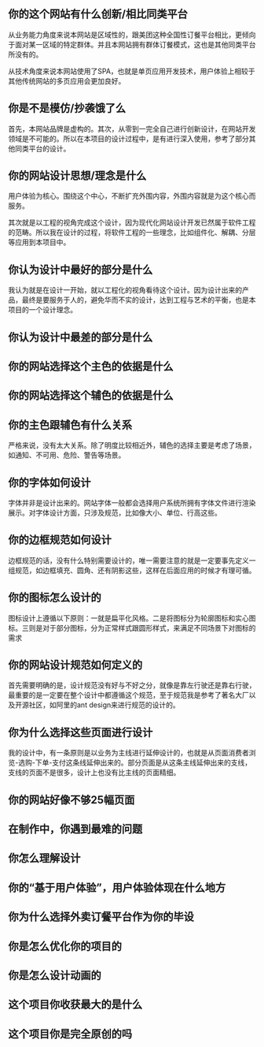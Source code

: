 
## 你的这个网站有什么创新/相比同类平台

从业务能力角度来说本网站是区域性的，跟美团这种全国性订餐平台相比，更倾向于面对某一区域的特定群体。并且本网站拥有群体订餐模式，这也是其他同类平台所没有的。

从技术角度来说本网站使用了SPA，也就是单页应用开发技术，用户体验上相较于其他传统网站的多页应用会更加良好。

## 你是不是模仿/抄袭饿了么

首先，本网站品牌是虚构的。其次，从零到一完全自己进行创新设计，在网站开发领域是不可能的。所以在本项目的设计过程中，是有进行深入使用，参考了部分其他同类平台的设计。

## 你的网站设计思想/理念是什么

用户体验为核心。围绕这个中心，不断扩充外围内容，外围内容就是为这个核心而服务。

其次就是以工程的视角完成这个设计，因为现代化网站设计开发已然属于软件工程的范畴。所以我在设计的过程，将软件工程的一些理念，比如组件化、解耦、分层等应用到本项目中。

## 你认为设计中最好的部分是什么

我认为就是在设计一开始，就以工程化的视角看待这个设计。因为设计出来的产品，最终是要服务于人的，避免华而不实的设计，达到工程与艺术的平衡，也是本项目的一个设计理念。

## 你认为设计中最差的部分是什么

## 你的网站选择这个主色的依据是什么

## 你的网站选择这个辅色的依据是什么

## 你的主色跟辅色有什么关系

严格来说，没有太大关系。除了明度比较相近外，辅色的选择主要是考虑了场景，如通知、不可用、危险、警告等场景。

## 你的字体如何设计

字体并非是设计出来的。网站字体一般都会选择用户系统所拥有字体文件进行渲染展示。对字体设计方面，只涉及规范，比如像大小、单位、行高这些。

## 你的边框规范如何设计

边框规范的话，没有什么特别需要设计的，唯一需要注意的就是一定要事先定义一组规范，如边框填充、圆角、还有阴影这些，这样在后面应用的时候才有理可循。

## 你的图标怎么设计的

图标设计上遵循以下原则：一就是扁平化风格。二是将图标分为轮廓图标和实心图标。三则是对于部分图标，分为正常样式跟圆形样式，来满足不同场景下对图标的需求

## 你的网站设计规范如何定义的

首先需要明确的是，设计规范没有好与不好之分，就像是靠左行驶还是靠右行驶，最重要的是一定要在整个设计中都遵循这个规范，至于规范我是参考了著名大厂以及开源社区，如阿里的ant design来进行规范的设计的。

## 你为什么选择这些页面进行设计

我的设计中，有一条原则是以业务为主线进行延伸设计的，也就是从页面消费者浏览-选购-下单-支付这条线延伸出来的。部分页面是从这条主线延伸出来的支线，支线的页面不是很多，设计上也没有比主线的页面精细。

## 你的网站好像不够25幅页面

## 在制作中，你遇到最难的问题

## 你怎么理解设计

## 你的“基于用户体验”，用户体验体现在什么地方

## 你为什么选择外卖订餐平台作为你的毕设

## 你是怎么优化你的项目的

## 你是怎么设计动画的

## 这个项目你收获最大的是什么

## 这个项目你是完全原创的吗